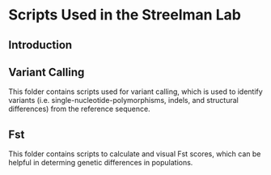 # Scripts Used in the Streelman Lab
## Introduction


## Variant Calling
This folder contains scripts used for variant calling, which is used to identify variants (i.e. single-nucleotide-polymorphisms, indels, and structural differences) from the reference sequence.

## Fst
This folder contains scripts to calculate and visual Fst scores, which can be helpful in determing genetic differences in populations.

